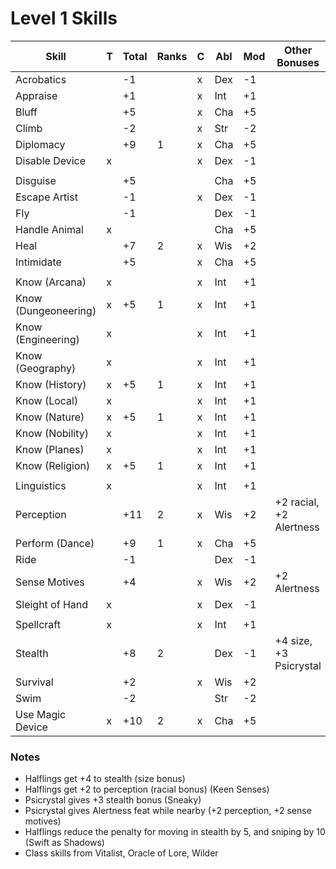 # Level 1 Skills

Skill                | T | Total | Ranks | C | Abl | Mod | Other Bonuses       
---------------------|---|-------|-------|---|-----|-----|--------------
Acrobatics           |   |  -1   |       | x | Dex |  -1 |                         
Appraise             |   |  +1   |       | x | Int |  +1 |                         
Bluff                |   |  +5   |       | x | Cha |  +5 |                         
Climb                |   |  -2   |       | x | Str |  -2 |                         
Diplomacy            |   |  +9   |   1   | x | Cha |  +5 |                         
Disable Device       | x |       |       | x | Dex |  -1 |                         
                     |   |       |       |   |     |     |                         
Disguise             |   |  +5   |       |   | Cha |  +5 |                         
Escape Artist        |   |  -1   |       | x | Dex |  -1 |                         
Fly                  |   |  -1   |       |   | Dex |  -1 |                         
Handle Animal        | x |       |       |   | Cha |  +5 |                         
Heal                 |   |  +7   |   2   | x | Wis |  +2 |                         
Intimidate           |   |  +5   |       | x | Cha |  +5 |                         
                     |   |       |       |   |     |     |                         
Know (Arcana)        | x |       |       | x | Int |  +1 |                         
Know (Dungeoneering) | x |  +5   |   1   | x | Int |  +1 |                         
Know (Engineering)   | x |       |       | x | Int |  +1 |                         
Know (Geography)     | x |       |       | x | Int |  +1 |                         
Know (History)       | x |  +5   |   1   | x | Int |  +1 |                         
Know (Local)         | x |       |       | x | Int |  +1 |                         
Know (Nature)        | x |  +5   |   1   | x | Int |  +1 |                         
Know (Nobility)      | x |       |       | x | Int |  +1 |                         
Know (Planes)        | x |       |       | x | Int |  +1 |                         
Know (Religion)      | x |  +5   |   1   | x | Int |  +1 |                         
                     |   |       |       |   |     |     |                         
Linguistics          | x |       |       | x | Int |  +1 |                         
Perception           |   |  +11  |   2   | x | Wis |  +2 | +2 racial, +2 Alertness 
Perform (Dance)      |   |  +9   |   1   | x | Cha |  +5 |                         
Ride                 |   |  -1   |       |   | Dex |  -1 |                         
Sense Motives        |   |  +4   |       | x | Wis |  +2 | +2 Alertness            
Sleight of Hand      | x |       |       | x | Dex |  -1 |                         
                     |   |       |       |   |     |     |                         
Spellcraft           | x |       |       | x | Int |  +1 |                         
Stealth              |   |  +8   |   2   |   | Dex |  -1 | +4 size, +3 Psicrystal  
Survival             |   |  +2   |       | x | Wis |  +2 |                         
Swim                 |   |  -2   |       |   | Str |  -2 |                         
Use Magic Device     | x |  +10  |   2   | x | Cha |  +5 |                         

### Notes
* Halflings get +4 to stealth (size bonus)
* Halflings get +2 to perception (racial bonus) (Keen Senses)
* Psicrystal gives +3 stealth bonus (Sneaky)
* Psicrystal gives Alertness feat while nearby (+2 perception, +2 sense motives)
* Halflings reduce the penalty for moving in stealth by 5, and sniping by 10 (Swift as Shadows)
* Class skills from Vitalist, Oracle of Lore, Wilder
